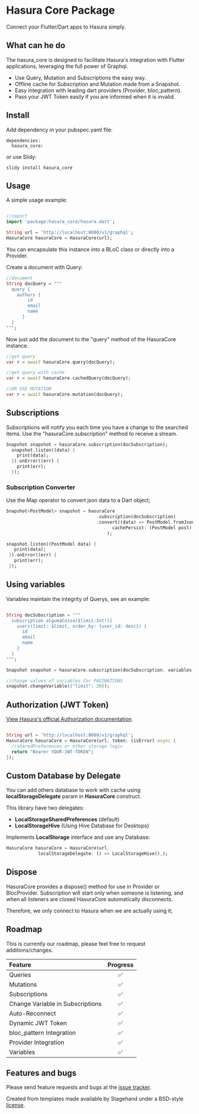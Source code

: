 # Hasura Core Package

Connect your Flutter/Dart apps to Hasura simply.

## What can he do

  The hasura_core is designed to facilitate Hasura's integration with Flutter applications, leveraging the full power of Graphql.

- Use Query, Mutation and Subscriptions the easy way.
- Offline cache for Subscription and Mutation made from a Snapshot.
- Easy integration with leading dart providers (Provider, bloc_pattern).
- Pass your JWT Token easily if you are informed when it is invalid.

## Install

Add dependency in your pubspec.yaml file:
```
dependencies:
  hasura_core:
```
or use Slidy:
```
slidy install hasura_core
```

## Usage

A simple usage example:

```dart

//import
import 'package:hasura_core/hasura.dart';

String url = 'http://localhost:8080/v1/graphql';
HasuraCore hasuraCore = HasuraCore(url);

```
You can encapsulate this instance into a BLoC class or directly into a Provider.

Create a document with Query:

```dart
//document
String docQuery = """
  query {
    authors {
        id
        email
        name
      }
  }
""";

```
Now just add the document to the "query" method of the HasuraCore instance.

```dart
//get query
var r = await hasuraCore.query(docQuery);

//get query with cache
var r = await hasuraCore.cachedQuery(docQuery);

//OR USE MUTATION
var r = await hasuraCore.mutation(docQuery);
```

## Subscriptions

Subscriptions will notify you each time you have a change to the searched items. Use the "hasuraCore.subscription" method to receive a stream.

```dart
Snapshot snapshot = hasuraCore.subscription(docSubscription);
  snapshot.listen((data) {
    print(data);
  }).onError((err) {
    print(err);
  });

```

### Subscription Converter

Use the Map operator to convert json data to a Dart object;

```dart
Snapshot<PostModel> snapshot = hasuraCore
                                  .subscription(docSubscription)
                                  .convert((data) => PostModel.fromJson(data),
                                        cachePersist: (PostModel post) => post.toJson(),
                                      );

snapshot.listen((PostModel data) {
   print(data);
 }).onError((err) {
   print(err);
 });
```

## Using variables

Variables maintain the integrity of Querys, see an example:

```dart

String docSubscription = """
  subscription algumaCoisa($limit:Int!){
    users(limit: $limit, order_by: {user_id: desc}) {
      id
      email
      name
    }
  }
""";

Snapshot snapshot = hasuraCore.subscription(docSubscription, variables: {"limit": 10});

//change values of variables for PAGINATIONS
snapshot.changeVariable({"limit": 20});

```

## Authorization (JWT Token)

[View Hasura's official Authorization documentation](https://docs.hasura.io/1.0/graphql/manual/auth/index.html).

```dart

String url = 'http://localhost:8080/v1/graphql';
HasuraCore hasuraCore = HasuraCore(url, token: (isError) async {
  //sharedPreferences or other storage logic
  return "Bearer YOUR-JWT-TOKEN";
});

```


## Custom Database by Delegate

You can add others database to work with cache using **localStorageDelegate** param in **HasuraCore** construct.

This library have two delegates:
- **LocalStorageSharedPreferences** (default) 
- **LocalStorageHive** (Using Hive Database for Desktops)

Implements **LocalStorage** interface and use any Database:

```dart
HasuraCore hasuraCore = HasuraCore(url,
            localStorageDelegate: () => LocalStorageHive(),);
```

## Dispose

HasuraCore provides a dispose() method for use in Provider or BlocProvider.
Subscription will start only when someone is listening, and when all listeners are closed HasuraCore automatically disconnects.

Therefore, we only connect to Hasura when we are actually using it;

## Roadmap

This is currently our roadmap, please feel free to request additions/changes.

| Feature                                | Progress |
| :------------------------------------- | :------: |
| Queries                                |    ✅    |
| Mutations                              |    ✅    |
| Subscriptions                          |    ✅    |
| Change Variable in Subscriptions       |    ✅    |
| Auto-Reconnect                         |    ✅    |
| Dynamic JWT Token                      |    ✅    |
| bloc_pattern Integration               |    ✅    |
| Provider Integration                   |    ✅    |
| Variables                              |    ✅    |


## Features and bugs

Please send feature requests and bugs at the [issue tracker](https://github.com/Flutterando/hasura_core/issues).

Created from templates made available by Stagehand under a BSD-style
[license](https://github.com/dart-lang/stagehand/blob/master/LICENSE).
